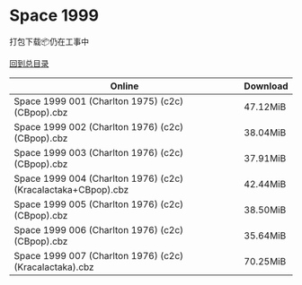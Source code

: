 # Space 1999

打包下载📦仍在工事中

[回到总目录](/Catalogs.md)







Online | Download
--- | ---
Space 1999 001 (Charlton 1975) (c2c) (CBpop).cbz | 47.12MiB
Space 1999 002 (Charlton 1976) (c2c) (CBpop).cbz | 38.04MiB
Space 1999 003 (Charlton 1976) (c2c) (CBpop).cbz | 37.91MiB
Space 1999 004 (Charlton 1976) (c2c) (Kracalactaka+CBpop).cbz | 42.44MiB
Space 1999 005 (Charlton 1976) (c2c) (CBpop).cbz | 38.50MiB
Space 1999 006 (Charlton 1976) (c2c) (CBpop).cbz | 35.64MiB
Space 1999 007 (Charlton 1976) (c2c) (Kracalactaka).cbz | 70.25MiB